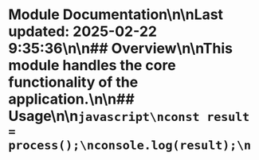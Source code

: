 # Module Documentation\n\nLast updated: 2025-02-22 9:35:36\n\n## Overview\n\nThis module handles the core functionality of the application.\n\n## Usage\n\n```javascript\nconst result = process();\nconsole.log(result);\n```

